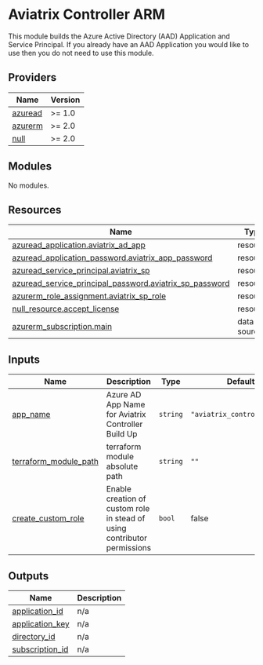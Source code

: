 # Aviatrix Controller ARM

This module builds the Azure Active Directory (AAD) Application and Service Principal.
If you already have an AAD Application you would like to use then you do not need to
use this module.

## Providers

| Name | Version |
|------|---------|
| <a name="provider_azuread"></a> [azuread](#provider\_azuread) | >= 1.0 |
| <a name="provider_azurerm"></a> [azurerm](#provider\_azurerm) | >= 2.0 |
| <a name="provider_null"></a> [null](#provider\_null) | >= 2.0 |

## Modules

No modules.

## Resources

| Name | Type |
|------|------|
| [azuread_application.aviatrix_ad_app](https://registry.terraform.io/providers/hashicorp/azuread/latest/docs/resources/application) | resource |
| [azuread_application_password.aviatrix_app_password](https://registry.terraform.io/providers/hashicorp/azuread/latest/docs/resources/application_password) | resource |
| [azuread_service_principal.aviatrix_sp](https://registry.terraform.io/providers/hashicorp/azuread/latest/docs/resources/service_principal) | resource |
| [azuread_service_principal_password.aviatrix_sp_password](https://registry.terraform.io/providers/hashicorp/azuread/latest/docs/resources/service_principal_password) | resource |
| [azurerm_role_assignment.aviatrix_sp_role](https://registry.terraform.io/providers/hashicorp/azurerm/latest/docs/resources/role_assignment) | resource |
| [null_resource.accept_license](https://registry.terraform.io/providers/hashicorp/null/latest/docs/resources/resource) | resource |
| [azurerm_subscription.main](https://registry.terraform.io/providers/hashicorp/azurerm/latest/docs/data-sources/subscription) | data source |

## Inputs

| Name | Description | Type | Default | Required |
|------|-------------|------|---------|:--------:|
| <a name="input_app_name"></a> [app\_name](#input\_app\_name) | Azure AD App Name for Aviatrix Controller Build Up | `string` | `"aviatrix_controller_app"` | no |
| <a name="input_terraform_module_path"></a> [terraform\_module\_path](#input\_terraform\_module\_path) | terraform module absolute path | `string` | `""` | no |
| <a name="input_create_custom_role"></a> [create\_custom\_role](#input\_create\_custom\_role) | Enable creation of custom role in stead of using contributor permissions | `bool` | false | no |

## Outputs

| Name | Description |
|------|-------------|
| <a name="output_application_id"></a> [application\_id](#output\_application\_id) | n/a |
| <a name="output_application_key"></a> [application\_key](#output\_application\_key) | n/a |
| <a name="output_directory_id"></a> [directory\_id](#output\_directory\_id) | n/a |
| <a name="output_subscription_id"></a> [subscription\_id](#output\_subscription\_id) | n/a |
